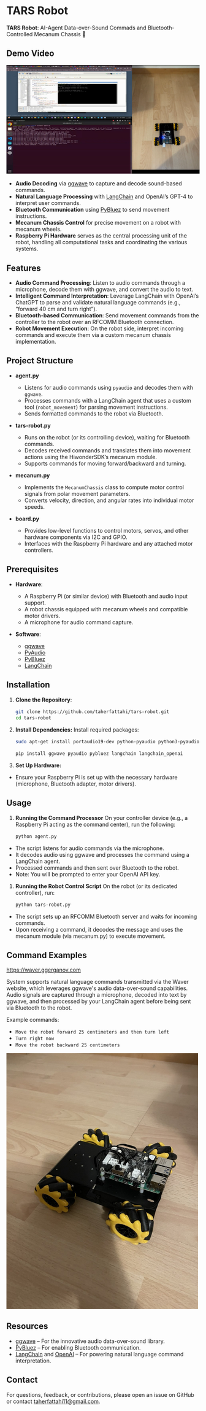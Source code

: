 # TARS Robot

**TARS Robot**: AI-Agent Data-over-Sound Commads and Bluetooth-Controlled Mecanum Chassis 🤖

## Demo Video
[![IMAGE](images/screens.png)](https://youtu.be/kBwK15pydL0)

- **Audio Decoding** via [ggwave](https://github.com/ggerganov/ggwave) to capture and decode sound-based commands.
- **Natural Language Processing** with [LangChain](https://github.com/langchain-ai/langchain) and OpenAI’s GPT-4 to interpret user commands.
- **Bluetooth Communication** using [PyBluez](https://github.com/pybluez/pybluez) to send movement instructions.
- **Mecanum Chassis Control** for precise movement on a robot with mecanum wheels.
- **Raspberry Pi Hardware** serves as the central processing unit of the robot, handling all computational tasks and coordinating the various systems.

## Features

- **Audio Command Processing**: Listen to audio commands through a microphone, decode them with ggwave, and convert the audio to text.
- **Intelligent Command Interpretation**: Leverage LangChain with OpenAI’s ChatGPT to parse and validate natural language commands (e.g., “forward 40 cm and turn right”).
- **Bluetooth-based Communication**: Send movement commands from the controller to the robot over an RFCOMM Bluetooth connection.
- **Robot Movement Execution**: On the robot side, interpret incoming commands and execute them via a custom mecanum chassis implementation.

## Project Structure

- **agent.py**  
  - Listens for audio commands using `pyaudio` and decodes them with `ggwave`.
  - Processes commands with a LangChain agent that uses a custom tool (`robot_movement`) for parsing movement instructions.
  - Sends formatted commands to the robot via Bluetooth.

- **tars-robot.py**  
  - Runs on the robot (or its controlling device), waiting for Bluetooth commands.
  - Decodes received commands and translates them into movement actions using the HiwonderSDK’s mecanum module.
  - Supports commands for moving forward/backward and turning.

- **mecanum.py**  
  - Implements the `MecanumChassis` class to compute motor control signals from polar movement parameters.
  - Converts velocity, direction, and angular rates into individual motor speeds.

- **board.py**  
  - Provides low-level functions to control motors, servos, and other hardware components via I2C and GPIO.
  - Interfaces with the Raspberry Pi hardware and any attached motor controllers.

## Prerequisites

- **Hardware**:
  - A Raspberry Pi (or similar device) with Bluetooth and audio input support.
  - A robot chassis equipped with mecanum wheels and compatible motor drivers.
  - A microphone for audio command capture.
  
- **Software**:
  - [ggwave](https://github.com/ggerganov/ggwave)
  - [PyAudio](https://people.csail.mit.edu/hubert/pyaudio)
  - [PyBluez](https://github.com/pybluez/pybluez)
  - [LangChain](https://github.com/langchain-ai/langchain)

## Installation

1. **Clone the Repository**:
   ``` bash
   git clone https://github.com/taherfattahi/tars-robot.git
   cd tars-robot
   ```

2. **Install Dependencies:** Install required packages:

    ``` bash
    sudo apt-get install portaudio19-dev python-pyaudio python3-pyaudio
    ```
    ``` bash
    pip install ggwave pyaudio pybluez langchain langchain_openai
    ```

3. **Set Up Hardware:**

- Ensure your Raspberry Pi is set up with the necessary hardware (microphone, Bluetooth adapter, motor drivers).

## Usage
1. **Running the Command Processor**
On your controller device (e.g., a Raspberry Pi acting as the command center), run the following:

    ```bash
    python agent.py
    ```
- The script listens for audio commands via the microphone.
- It decodes audio using ggwave and processes the command using a LangChain agent.
- Processed commands and then sent over Bluetooth to the robot.
- Note: You will be prompted to enter your OpenAI API key.

1. **Running the Robot Control Script**
On the robot (or its dedicated controller), run:

    ```bash
    python tars-robot.py
    ```

- The script sets up an RFCOMM Bluetooth server and waits for incoming commands.
- Upon receiving a command, it decodes the message and uses the mecanum module (via mecanum.py) to execute movement.
  
## Command Examples
https://waver.ggerganov.com

System supports natural language commands transmitted via the Waver website, which leverages ggwave's audio data-over-sound capabilities. Audio signals are captured through a microphone, decoded into text by ggwave, and then processed by your LangChain agent before being sent via Bluetooth to the robot.

Example commands: 
- ```Move the robot forward 25 centimeters and then turn left```
- ```Turn right now```
- ```Move the robot backward 25 centimeters```

<img src="images/robot.jpg" width="500"/>

## Resources
- [ggwave](https://github.com/ggerganov/ggwave) – For the innovative audio data-over-sound library.
- [PyBluez](https://github.com/pybluez/pybluez) – For enabling Bluetooth communication.
- [LangChain](https://github.com/langchain-ai/langchain) and [OpenAI](https://platform.openai.com/docs/overview) – For powering natural language command interpretation.

## Contact
For questions, feedback, or contributions, please open an issue on GitHub or contact [taherfattahi11@gmail.com](mailto:taherfattahi11@gmail.com).